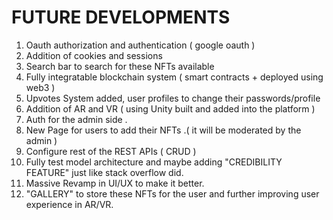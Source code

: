 # FUTURE DEVELOPMENTS

1) Oauth authorization and authentication ( google oauth )
2) Addition of cookies and sessions 
3) Search bar to search for these NFTs available
4) Fully integratable blockchain system ( smart contracts + deployed using web3 )
5) Upvotes System added, user profiles to change their passwords/profile 
6) Addition of AR and VR ( using Unity built and added into the platform )
7) Auth for the admin side .
8) New Page for users to add their NFTs .( it will be moderated by the admin )
9) Configure rest of the REST APIs ( CRUD )
10) Fully test model architecture and maybe adding "CREDIBILITY FEATURE" just like stack overflow did.
11) Massive Revamp in UI/UX to make it better.
12) "GALLERY" to store these NFTs for the user and further improving user experience in AR/VR.